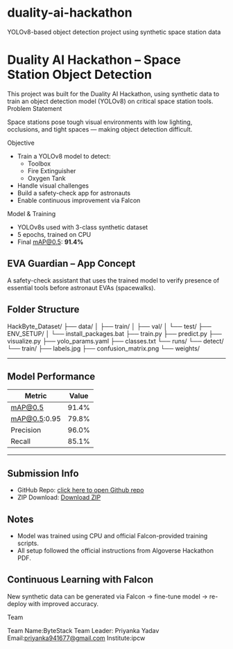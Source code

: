 # duality-ai-hackathon
YOLOv8-based object detection project using synthetic space station data

# Duality AI Hackathon – Space Station Object Detection

This project was built for the Duality AI Hackathon, using synthetic data to train an object detection model (YOLOv8) on critical space station tools.
 Problem Statement

Space stations pose tough visual environments with low lighting, occlusions, and tight spaces — making object detection difficult.

 Objective

- Train a YOLOv8 model to detect:
  -  Toolbox  
  -  Fire Extinguisher  
  -  Oxygen Tank
- Handle visual challenges
- Build a safety-check app for astronauts
- Enable continuous improvement via Falcon

 Model & Training

- YOLOv8s used with 3-class synthetic dataset
- 5 epochs, trained on CPU
- Final mAP@0.5: **91.4%**




## EVA Guardian – App Concept

A safety-check assistant that uses the trained model to verify presence of essential tools before astronaut EVAs (spacewalks).

##  Folder Structure
HackByte_Dataset/
├── data/
│ ├── train/
│ ├── val/
│ └── test/
├── ENV_SETUP/
│ └── install_packages.bat
├── train.py
├── predict.py
├── visualize.py
├── yolo_params.yaml
├── classes.txt
└── runs/
└── detect/
└── train/
├── labels.jpg
├── confusion_matrix.png
└── weights/

---

##  Model Performance

| Metric            | Value  |
|-------------------|--------|
| mAP@0.5           | 91.4%  |
| mAP@0.5:0.95      | 79.8%  |
| Precision         | 96.0%  |
| Recall            | 85.1%  |

---

## Submission Info

-  GitHub Repo: [click here to open Github repo](https://github.com/prii12345/duality-ai-hackathon.git)
-  ZIP Download: [Download ZIP](https://github.com/prii12345/duality-ai-hackathon/archive/refs/heads/main.zip)
  
  


## Notes

- Model was trained using CPU and official Falcon-provided training scripts.
- All setup followed the official instructions from Algoverse Hackathon PDF.


## Continuous Learning with Falcon

New synthetic data can be generated via Falcon → fine-tune model → re-deploy with improved accuracy.


 Team

Team Name:ByteStack
Team Leader: Priyanka Yadav  
Email:priyanka941677@gmail.com 
Institute:ipcw




